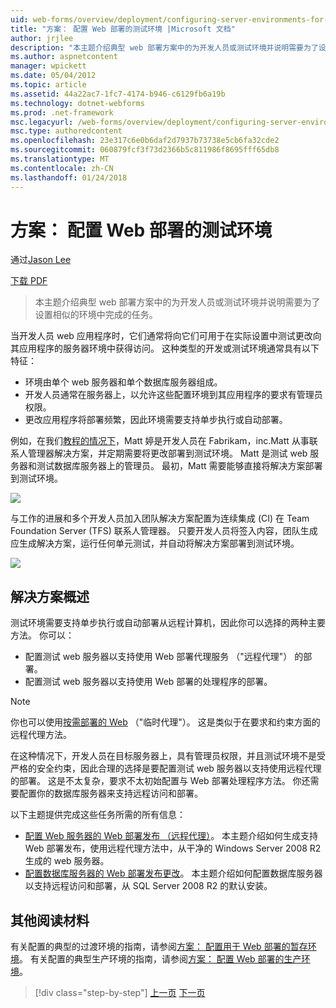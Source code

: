 ```yaml
---
uid: web-forms/overview/deployment/configuring-server-environments-for-web-deployment/scenario-configuring-a-test-environment-for-web-deployment
title: "方案： 配置 Web 部署的测试环境 |Microsoft 文档"
author: jrjlee
description: "本主题介绍典型 web 部署方案中的为开发人员或测试环境并说明需要为了设置 si 完成的任务..."
ms.author: aspnetcontent
manager: wpickett
ms.date: 05/04/2012
ms.topic: article
ms.assetid: 44a22ac7-1fc7-4174-b946-c6129fb6a19b
ms.technology: dotnet-webforms
ms.prod: .net-framework
msc.legacyurl: /web-forms/overview/deployment/configuring-server-environments-for-web-deployment/scenario-configuring-a-test-environment-for-web-deployment
msc.type: authoredcontent
ms.openlocfilehash: 23e317c6e0b6daf2d7937b73738e5cb6fa32cde2
ms.sourcegitcommit: 060879fcf3f73d2366b5c811986f8695fff65db8
ms.translationtype: MT
ms.contentlocale: zh-CN
ms.lasthandoff: 01/24/2018
---
```

<a name="scenario-configuring-a-test-environment-for-web-deployment"></a>方案： 配置 Web 部署的测试环境
====================
通过[Jason Lee](https://github.com/jrjlee)

[下载 PDF](https://msdnshared.blob.core.windows.net/media/MSDNBlogsFS/prod.evol.blogs.msdn.com/CommunityServer.Blogs.Components.WeblogFiles/00/00/00/63/56/8130.DeployingWebAppsInEnterpriseScenarios.pdf)

> 本主题介绍典型 web 部署方案中的为开发人员或测试环境并说明需要为了设置相似的环境中完成的任务。


当开发人员 web 应用程序时，它们通常将向它们可用于在实际设置中测试更改向其应用程序的服务器环境中获得访问。 这种类型的开发或测试环境通常具有以下特征：

- 环境由单个 web 服务器和单个数据库服务器组成。
- 开发人员通常在服务器上，以允许这些配置环境到其应用程序的要求有管理员权限。
- 更改应用程序将部署频繁，因此环境需要支持单步执行或自动部署。

例如，在我们[教程的情况下](../deploying-web-applications-in-enterprise-scenarios/enterprise-web-deployment-scenario-overview.md)，Matt 婷是开发人员在 Fabrikam，inc.Matt 从事联系人管理器解决方案，并定期需要将更改部署到测试环境。 Matt 是测试 web 服务器和测试数据库服务器上的管理员。 最初，Matt 需要能够直接将解决方案部署到测试环境。

![](scenario-configuring-a-test-environment-for-web-deployment/_static/image1.png)

与工作的进展和多个开发人员加入团队解决方案配置为连续集成 (CI) 在 Team Foundation Server (TFS) 联系人管理器。 只要开发人员将签入内容，团队生成应生成解决方案，运行任何单元测试，并自动将解决方案部署到测试环境。

![](scenario-configuring-a-test-environment-for-web-deployment/_static/image2.png)

## <a name="solution-overview"></a>解决方案概述

测试环境需要支持单步执行或自动部署从远程计算机，因此你可以选择的两种主要方法。 你可以：

- 配置测试 web 服务器以支持使用 Web 部署代理服务 （"远程代理"） 的部署。
- 配置测试 web 服务器以支持使用 Web 部署的处理程序的部署。

> [!NOTE]
> 你也可以使用[按需部署的 Web](https://technet.microsoft.com/library/ee517345(WS.10).aspx) （"临时代理"）。 这是类似于在要求和约束方面的远程代理方法。


在这种情况下，开发人员在目标服务器上，具有管理员权限，并且测试环境不是受严格的安全约束，因此合理的选择是要配置测试 web 服务器以支持使用远程代理的部署。 这是不太复杂，要求不太初始配置与 Web 部署处理程序方法。 你还需要配置你的数据库服务器来支持远程访问和部署。

以下主题提供完成这些任务所需的所有信息：

- [配置 Web 服务器的 Web 部署发布 （远程代理）](configuring-a-web-server-for-web-deploy-publishing-remote-agent.md)。 本主题介绍如何生成支持 Web 部署发布，使用远程代理方法中，从干净的 Windows Server 2008 R2 生成的 web 服务器。
- [配置数据库服务器的 Web 部署发布更改](configuring-a-database-server-for-web-deploy-publishing.md)。 本主题介绍如何配置数据库服务器以支持远程访问和部署，从 SQL Server 2008 R2 的默认安装。

## <a name="further-reading"></a>其他阅读材料

有关配置的典型的过渡环境的指南，请参阅[方案： 配置用于 Web 部署的暂存环境](scenario-configuring-a-staging-environment-for-web-deployment.md)。 有关配置的典型生产环境的指南，请参阅[方案： 配置 Web 部署的生产环境](scenario-configuring-a-production-environment-for-web-deployment.md)。

>[!div class="step-by-step"]
[上一页](choosing-the-right-approach-to-web-deployment.md)
[下一页](scenario-configuring-a-staging-environment-for-web-deployment.md)
